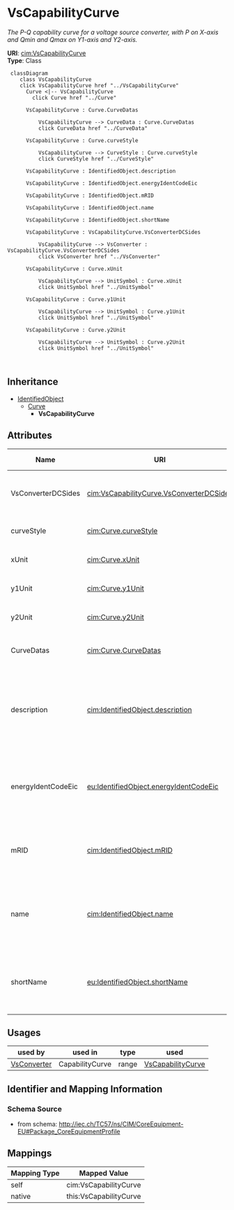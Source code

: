 # VsCapabilityCurve


_The P-Q capability curve for a voltage source converter, with P on X-axis and Qmin and Qmax on Y1-axis and Y2-axis._





**URI**: [cim:VsCapabilityCurve](http://iec.ch/TC57/CIM100#VsCapabilityCurve)<br />
**Type**: Class




```mermaid
 classDiagram
    class VsCapabilityCurve
    click VsCapabilityCurve href "../VsCapabilityCurve"
      Curve <|-- VsCapabilityCurve
        click Curve href "../Curve"
      
      VsCapabilityCurve : Curve.CurveDatas
        
          VsCapabilityCurve --> CurveData : Curve.CurveDatas
          click CurveData href "../CurveData"
        
      VsCapabilityCurve : Curve.curveStyle
        
          VsCapabilityCurve --> CurveStyle : Curve.curveStyle
          click CurveStyle href "../CurveStyle"
        
      VsCapabilityCurve : IdentifiedObject.description
        
      VsCapabilityCurve : IdentifiedObject.energyIdentCodeEic
        
      VsCapabilityCurve : IdentifiedObject.mRID
        
      VsCapabilityCurve : IdentifiedObject.name
        
      VsCapabilityCurve : IdentifiedObject.shortName
        
      VsCapabilityCurve : VsCapabilityCurve.VsConverterDCSides
        
          VsCapabilityCurve --> VsConverter : VsCapabilityCurve.VsConverterDCSides
          click VsConverter href "../VsConverter"
        
      VsCapabilityCurve : Curve.xUnit
        
          VsCapabilityCurve --> UnitSymbol : Curve.xUnit
          click UnitSymbol href "../UnitSymbol"
        
      VsCapabilityCurve : Curve.y1Unit
        
          VsCapabilityCurve --> UnitSymbol : Curve.y1Unit
          click UnitSymbol href "../UnitSymbol"
        
      VsCapabilityCurve : Curve.y2Unit
        
          VsCapabilityCurve --> UnitSymbol : Curve.y2Unit
          click UnitSymbol href "../UnitSymbol"
        
      
```





## Inheritance
* [IdentifiedObject](IdentifiedObject.md)
    * [Curve](Curve.md)
        * **VsCapabilityCurve**



## Attributes


| Name | URI | Cardinality and Range | Description | Inheritance |
| ---  | --- | --- | --- | --- |
| VsConverterDCSides | [cim:VsCapabilityCurve.VsConverterDCSides](http://iec.ch/TC57/CIM100#VsCapabilityCurve.VsConverterDCSides) | * <br />  [VsConverter](VsConverter.md)  | All converters with this capability curve | direct |
| curveStyle | [cim:Curve.curveStyle](http://iec.ch/TC57/CIM100#Curve.curveStyle) | 1 <br />  [CurveStyle](CurveStyle.md)  | The style or shape of the curve | [Curve](Curve.md) |
| xUnit | [cim:Curve.xUnit](http://iec.ch/TC57/CIM100#Curve.xUnit) | 1 <br />  [UnitSymbol](UnitSymbol.md)  | The X-axis units of measure | [Curve](Curve.md) |
| y1Unit | [cim:Curve.y1Unit](http://iec.ch/TC57/CIM100#Curve.y1Unit) | 1 <br />  [UnitSymbol](UnitSymbol.md)  | The Y1-axis units of measure | [Curve](Curve.md) |
| y2Unit | [cim:Curve.y2Unit](http://iec.ch/TC57/CIM100#Curve.y2Unit) | 0..1 <br />  [UnitSymbol](UnitSymbol.md)  | The Y2-axis units of measure | [Curve](Curve.md) |
| CurveDatas | [cim:Curve.CurveDatas](http://iec.ch/TC57/CIM100#Curve.CurveDatas) | 1..* <br />  [CurveData](CurveData.md)  | The point data values that define this curve | [Curve](Curve.md) |
| description | [cim:IdentifiedObject.description](http://iec.ch/TC57/CIM100#IdentifiedObject.description) | 0..1 <br />  string  | The description is a free human readable text describing or naming the object | [IdentifiedObject](IdentifiedObject.md) |
| energyIdentCodeEic | [eu:IdentifiedObject.energyIdentCodeEic](http://iec.ch/TC57/CIM100-European#IdentifiedObject.energyIdentCodeEic) | 0..1 <br />  string  | The attribute is used for an exchange of the EIC code (Energy identification ... | [IdentifiedObject](IdentifiedObject.md) |
| mRID | [cim:IdentifiedObject.mRID](http://iec.ch/TC57/CIM100#IdentifiedObject.mRID) | 1 <br />  string  | Master resource identifier issued by a model authority | [IdentifiedObject](IdentifiedObject.md) |
| name | [cim:IdentifiedObject.name](http://iec.ch/TC57/CIM100#IdentifiedObject.name) | 1 <br />  string  | The name is any free human readable and possibly non unique text naming the o... | [IdentifiedObject](IdentifiedObject.md) |
| shortName | [eu:IdentifiedObject.shortName](http://iec.ch/TC57/CIM100-European#IdentifiedObject.shortName) | 0..1 <br />  string  | The attribute is used for an exchange of a human readable short name with len... | [IdentifiedObject](IdentifiedObject.md) |





## Usages

| used by | used in | type | used |
| ---  | --- | --- | --- |
| [VsConverter](VsConverter.md) | CapabilityCurve | range | [VsCapabilityCurve](VsCapabilityCurve.md) |






## Identifier and Mapping Information







### Schema Source


* from schema: http://iec.ch/TC57/ns/CIM/CoreEquipment-EU#Package_CoreEquipmentProfile





## Mappings

| Mapping Type | Mapped Value |
| ---  | ---  |
| self | cim:VsCapabilityCurve |
| native | this:VsCapabilityCurve |




